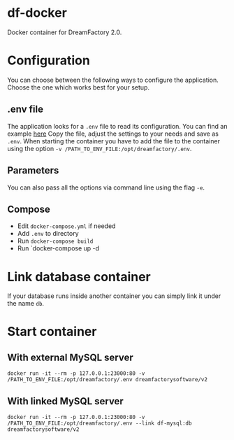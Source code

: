 # df-docker
Docker container for DreamFactory 2.0.

# Configuration
You can choose between the following ways to configure the application. Choose the one which works best for your setup.

## .env file
The application looks for a `.env` file to read its configuration. You can find an example [here](https://github.com/dreamfactorysoftware/dreamfactory/blob/master/.env-dist)
Copy the file, adjust the settings to your needs and save as `.env`. When starting the container you have to add the file to the container using the option `-v /PATH_TO_ENV_FILE:/opt/dreamfactory/.env`.

## Parameters
You can also pass all the options via command line using the flag `-e`. 

## Compose
- Edit `docker-compose.yml` if needed
- Add `.env` to directory
- Run `docker-compose build`
- Run `docker-compose up -d

# Link database container
If your database runs inside another container you can simply link it under the name `db`.

# Start container
## With external MySQL server
`docker run -it --rm -p 127.0.0.1:23000:80 -v /PATH_TO_ENV_FILE:/opt/dreamfactory/.env dreamfactorysoftware/v2`

## With linked MySQL server
`docker run -it --rm -p 127.0.0.1:23000:80 -v /PATH_TO_ENV_FILE:/opt/dreamfactory/.env --link df-mysql:db dreamfactorysoftware/v2`

